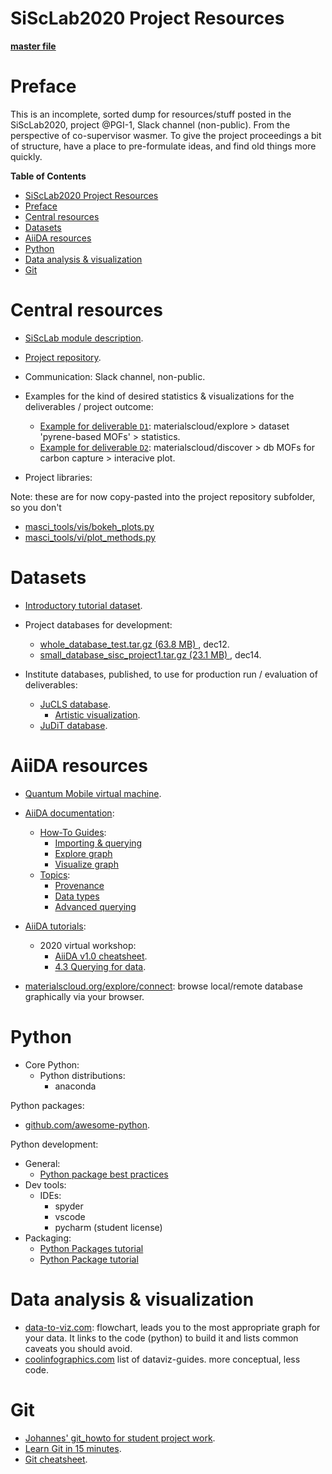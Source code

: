 SiScLab2020 Project Resources
=============================

**[master file](../../README.md)**

# Preface

This is an incomplete, sorted dump for resources/stuff posted in the SiScLab2020, project @PGI-1, Slack channel (non-public). From the perspective of co-supervisor wasmer. To give the project proceedings a bit of structure, have a place to pre-formulate ideas, and find old things more quickly.


<!-- emacs markdown-mode auto-generated message: -->
<!-- markdown-toc start - Don't edit this section. Run M-x markdown-toc-refresh-toc -->
**Table of Contents**

- [SiScLab2020 Project Resources](#sisclab2020-project-resources)
- [Preface](#preface)
- [Central resources](#central-resources)
- [Datasets](#datasets)
- [AiiDA resources](#aiida-resources)
- [Python](#python)
- [Data analysis & visualization](#data-analysis--visualization)
- [Git](#git)

<!-- markdown-toc end -->


# Central resources

- [SiScLab module description](https://online.rwth-aachen.de/RWTHonline/ee/ui/ca2/app/desktop/#/slc.cm.reg/student/modules/detail/10102/253?$ctx=design=ca;lang=en).

- [Project repository](https://github.com/JuDFTteam/aiida-jutools/tree/SiscLab2020/aiida_jutools/sisc_lab).

- Communication: Slack channel, non-public.

- Examples for the kind of desired statistics & visualizations for the deliverables / project outcome:
  - [Example for deliverable `D1`](https://www.materialscloud.org/explore/pyrene-mofs/statistics): materialscloud/explore > dataset 'pyrene-based MOFs' > statistics.
  - [Example for deliverable `D2`](https://www.materialscloud.org/discover/curated-cofs#mcloudHeader): materialscloud/discover > db MOFs for carbon capture > interacive plot.

- Project libraries:

Note: these are for now copy-pasted into the project repository subfolder, so you don't 

  - [masci_tools/vis/bokeh_plots.py](https://github.com/JuDFTteam/masci-tools/blob/develop/masci_tools/vis/bokeh_plots.py)
  - [masci_tools/vi/plot_methods.py](https://github.com/JuDFTteam/masci-tools/blob/develop/masci_tools/vis/plot_methods.py)

# Datasets

- [Introductory tutorial dataset](https://aiida-tutorials.readthedocs.io/en/latest/pages/2020_Intro_Week/sections/basics.html#importing-data).
- Project databases for development:
  - [whole_database_test.tar.gz (63.8 MB) ](https://iffcloud.fz-juelich.de/s/rFnRozRjpYd2gXW), dec12.
  - [small_database_sisc_project1.tar.gz (23.1 MB) ](https://iffcloud.fz-juelich.de/s/aJXQfMe7EaRYMPR), dec14.
 
- Institute databases, published, to use for production run / evaluation of deliverables:
  - [JuCLS database](https://archive.materialscloud.org/record/2020.139).
    - [Artistic visualization](http://www.aiida.net/graphs/nggallery/image/aiida_work1_1/).
  - [JuDiT database](https://archive.materialscloud.org/record/2020.94).

# AiiDA resources

- [Quantum Mobile virtual machine](https://quantum-mobile.readthedocs.io/en/latest/).

- [AiiDA documentation](https://aiida.readthedocs.io/projects/aiida-core/en/latest/):
  - [How-To Guides](https://aiida.readthedocs.io/projects/aiida-core/en/latest/howto/):
    - [Importing & querying](https://aiida.readthedocs.io/projects/aiida-core/en/latest/howto/data.html)
    - [Explore graph](https://aiida.readthedocs.io/projects/aiida-core/en/latest/howto/exploring.html)
    - [Visualize graph](https://aiida.readthedocs.io/projects/aiida-core/en/latest/howto/visualising_graphs/visualising_graphs.html)
  - [Topics](https://aiida.readthedocs.io/projects/aiida-core/en/latest/topics/index.html):
    - [Provenance](https://aiida.readthedocs.io/projects/aiida-core/en/latest/topics/provenance/index.html)
    - [Data types](https://aiida.readthedocs.io/projects/aiida-core/en/latest/topics/data_types.html)
    - [Advanced querying](https://aiida.readthedocs.io/projects/aiida-core/en/latest/topics/database.html)

- [AiiDA tutorials](https://aiida-tutorials.readthedocs.io/en/latest/):
  - 2020 virtual workshop: 
    - [AiiDA v1.0 cheatsheet](https://aiida-tutorials.readthedocs.io/en/latest/_downloads/5f69c3f9ce1f31f1f959b3da46fdc99d/cheatsheet.pdf).
    - [4.3 Querying for data](https://aiida-tutorials.readthedocs.io/en/latest/pages/2020_Intro_Week/sections/data.html#querying-for-data).


- [materialscloud.org/explore/connect](https://www.materialscloud.org/explore/connect): browse local/remote database graphically via your browser.

# Python

- Core Python:
  - Python distributions:
    - anaconda

Python packages:
  - [github.com/awesome-python](https://github.com/vinta/awesome-python).

Python development:
  - General:
    - [Python package best practices](https://education.molssi.org/python-package-best-practices/index.html)
  - Dev tools:
    - IDEs:
      - spyder
      - vscode
      - pycharm (student license)
  - Packaging:
    - [Python Packages tutorial](https://www.pythontutorial.net/python-basics/python-packages/)
    - [Python Package tutorial](https://www.programiz.com/python-programming/package)

# Data analysis & visualization

- [data-to-viz.com](https://www.data-to-viz.com/): flowchart, leads you to the most appropriate graph for your data. It links to the code (python) to build it and lists common caveats you should avoid.
- [coolinfographics.com](https://coolinfographics.com/dataviz-guides) list of dataviz-guides. more conceptual, less code.

# Git

- [Johannes' git_howto for student project work](https://git.rwth-aachen.de/sisc/git_howto).
- [Learn Git in 15 minutes](https://www.youtube.com/watch?v=USjZcfj8yxE).
- [Git cheatsheet](https://i.redd.it/8341g68g1v7y.png).








